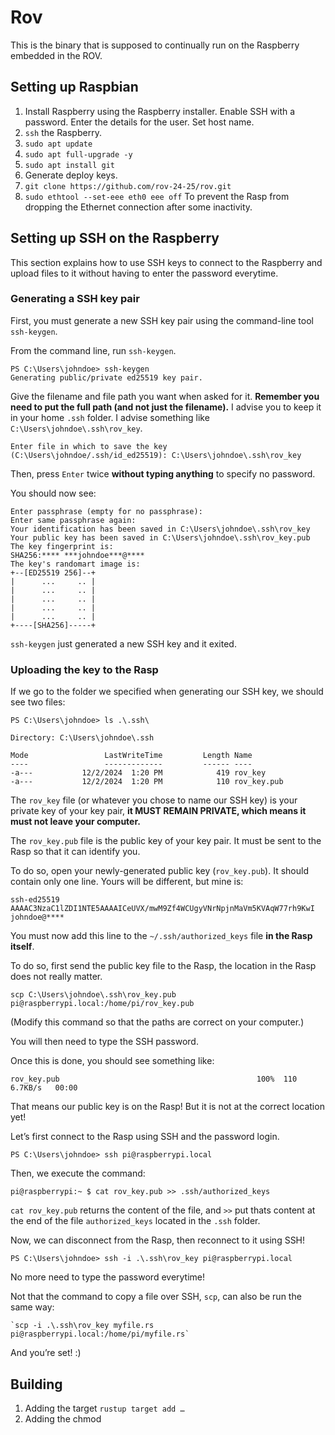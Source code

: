 # Rov

This is the binary that is supposed to continually run on the Raspberry embedded in the ROV.

## Setting up Raspbian

1. Install Raspberry using the Raspberry installer. Enable SSH with a password. Enter the details for the user. Set host name.
2. `ssh` the Raspberry.
3. `sudo apt update`
4. `sudo apt full-upgrade -y`
5. `sudo apt install git`
6. Generate deploy keys.
7. `git clone https://github.com/rov-24-25/rov.git`
8. `sudo ethtool --set-eee eth0 eee off` To prevent the Rasp from dropping the Ethernet connection after some inactivity.

## Setting up SSH on the Raspberry

This section explains how to use SSH keys to connect to the Raspberry and upload files to it without having to enter the password everytime.

### Generating a SSH key pair

First, you must generate a new SSH key pair using the command-line tool `ssh-keygen`.

From the command line, run `ssh-keygen`.

    PS C:\Users\johndoe> ssh-keygen
    Generating public/private ed25519 key pair.

Give the filename and file path you want when asked for it. **Remember you need to put the full path (and not just the filename).** I advise you to keep it in your home `.ssh` folder. I advise something like `C:\Users\johndoe\.ssh\rov_key`.

    Enter file in which to save the key (C:\Users\johndoe/.ssh/id_ed25519): C:\Users\johndoe\.ssh\rov_key

Then, press `Enter` twice **without typing anything** to specify no password.

You should now see:

    Enter passphrase (empty for no passphrase):
    Enter same passphrase again:
    Your identification has been saved in C:\Users\johndoe\.ssh\rov_key
    Your public key has been saved in C:\Users\johndoe\.ssh\rov_key.pub
    The key fingerprint is:
    SHA256:**** ***johndoe***@****
    The key's randomart image is:
    +--[ED25519 256]--+
    |      ...     .. |
    |      ...     .. |
    |      ...     .. |
    |      ...     .. |
    |      ...     .. |
    +----[SHA256]-----+

`ssh-keygen` just generated a new SSH key and it exited.

### Uploading the key to the Rasp

If we go to the folder we specified when generating our SSH key, we should see two files:

    PS C:\Users\johndoe> ls .\.ssh\

    Directory: C:\Users\johndoe\.ssh

    Mode                 LastWriteTime         Length Name
    ----                 -------------         ------ ----
    -a---           12/2/2024  1:20 PM            419 rov_key
    -a---           12/2/2024  1:20 PM            110 rov_key.pub

The `rov_key` file (or whatever you chose to name our SSH key) is your private key of your key pair, **it MUST REMAIN PRIVATE, which means it must not leave your computer.**

The `rov_key.pub` file is the public key of your key pair. It must be sent to the Rasp so that it can identify you.

To do so, open your newly-generated public key (`rov_key.pub`). It should contain only one line. Yours will be different, but mine is:

    ssh-ed25519 AAAAC3NzaC1lZDI1NTE5AAAAICeUVX/mwM9Zf4WCUgyVNrNpjnMaVm5KVAqW77rh9KwI johndoe@****

You must now add this line to the `~/.ssh/authorized_keys` file **in the Rasp itself**.

To do so, first send the public key file to the Rasp, the location in the Rasp does not really matter.

    scp C:\Users\johndoe\.ssh\rov_key.pub pi@raspberrypi.local:/home/pi/rov_key.pub

(Modify this command so that the paths are correct on your computer.)

You will then need to type the SSH password.

Once this is done, you should see something like:

    rov_key.pub                                            100%  110     6.7KB/s   00:00

That means our public key is on the Rasp! But it is not at the correct location yet!

Let’s first connect to the Rasp using SSH and the password login.

    PS C:\Users\johndoe> ssh pi@raspberrypi.local

Then, we execute the command:

    pi@raspberrypi:~ $ cat rov_key.pub >> .ssh/authorized_keys

`cat rov_key.pub` returns the content of the file, and `>>` put thats content at the end of the file `authorized_keys` located in the `.ssh` folder.

Now, we can disconnect from the Rasp, then reconnect to it using SSH!

    PS C:\Users\johndoe> ssh -i .\.ssh\rov_key pi@raspberrypi.local
    
No more need to type the password everytime!

Not that the command to copy a file over SSH, `scp`, can also be run the same way:

    `scp -i .\.ssh\rov_key myfile.rs pi@raspberrypi.local:/home/pi/myfile.rs`

And you’re set! :) 

## Building

1. Adding the target `rustup target add …`
2. Adding the chmod